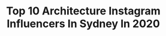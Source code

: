 ---
title: Top 10 Architecture Instagram Influencers In Sydney In 2020
description: Identify the most popular Instagram accounts on inBeat.
platform: Instagram
profiles:
  - username: "markpoulierart"
    fullname: >-
      Architecture in pen & ink
    location: "Australia"
    followers: 209518
    engagement: 343
    commentsToLikes: 0.006572
    avatar: "https://scontent-lhr8-1.cdninstagram.com/v/t51.2885-19/s320x320/15251716_1862871267275747_1507318390279110656_a.jpg?_nc_ht=scontent-lhr8-1.cdninstagram.com&_nc_ohc=9dlcEnLaYm0AX_FyI2w&oh=b4aaa7d8170efc348c4e984b7898d3d7&oe=5EAFF73D"
    verified: false
    hashtags: "#1990, #quiz, #melfi, #sketching"
  - username: "trias.studio"
    fullname: >-
      T R I A S
    location: "Australia"
    followers: 20904
    engagement: 349
    commentsToLikes: 0.009745
    avatar: "https://scontent-ams4-1.cdninstagram.com/v/t51.2885-19/s320x320/13724673_1650170141967725_1077252428_a.jpg?_nc_ht=scontent-ams4-1.cdninstagram.com&_nc_ohc=fqVomzHCQAIAX_svFyG&oh=c0468655f6edd6d43fd304a5c31c6af3&oe=5EB335F4"
    verified: false
    hashtags: "#architecturematerials, #crosslaminatedtimber, #australiandesign, #architecturemodel"
  - username: "george_hall_art"
    fullname: >-
      George Hall
    location: "Australia"
    followers: 35607
    engagement: 167
    commentsToLikes: 0.034268
    avatar: "https://scontent-ams4-1.cdninstagram.com/v/t51.2885-19/s320x320/81533367_2677099339180565_3038459366421299200_n.jpg?_nc_ht=scontent-ams4-1.cdninstagram.com&_nc_ohc=NsviOAb-oQYAX9q51Nz&oh=45a87e33baa53e0a83980028ecd78e0c&oe=5EA87742"
    verified: false
    hashtags: "#abstractseascape, #expressionism, #new, #artnow"
  - username: "robmillsarchitects"
    fullname: >-
      Rob Mills Architects
    location: "Australia"
    followers: 55140
    engagement: 99
    commentsToLikes: 0.013687
    avatar: "https://scontent-lhr8-1.cdninstagram.com/v/t51.2885-19/s320x320/20180669_1932368290362354_4396578018835824640_a.jpg?_nc_ht=scontent-lhr8-1.cdninstagram.com&_nc_ohc=GPIc3KJGacMAX9FMRw3&oh=ec5e77a6c2258b604cfd4fb62f8925a9&oe=5EB0A9AE"
    verified: false
    hashtags: "#career, #architecture, #robmills, #naturallight"
  - username: "peterbbennetts"
    fullname: >-
      Peter Bennetts
    location: "Australia"
    followers: 14016
    engagement: 291
    commentsToLikes: 0.024613
    avatar: "https://scontent-lht6-1.cdninstagram.com/vp/6290271fa9e95240e4bde711f43e9a2e/5E1CA578/t51.2885-19/s320x320/11820648_1610569822545222_842354448_a.jpg?_nc_ht=scontent-lht6-1.cdninstagram.com"
    verified: false
    hashtags: "#redwood, #sydneyharbour, #hassellstudio, #oma"
  - username: "darkchest"
    fullname: >-
      🅹🅾🅴 🅳🅰🆁🅺🅲🅷🅴🆂🆃 🅿🅷🅾🆃🅾🅶🆁🅰🅿🅷🆈🇪🇸📷🇦🇺
    location: "Australia"
    followers: 14367
    engagement: 704
    commentsToLikes: 0.036954
    avatar: "https://scontent-ams4-1.cdninstagram.com/v/t51.2885-19/s320x320/91447064_558254284807034_3853762180608425984_n.jpg?_nc_ht=scontent-ams4-1.cdninstagram.com&_nc_ohc=AGoNbiurLdAAX-5HsI0&oh=af433abcb76c2f722175820b92355853&oe=5EB25F34"
    verified: false
    hashtags: "#cntraveler, #kings, #urbexchampions, #abandonedplane"
  - username: "alexander_andco"
    fullname: >-
      Alexander &CO.
    location: "Australia"
    followers: 41654
    engagement: 135
    commentsToLikes: 0.018042
    avatar: "https://scontent-amt2-1.cdninstagram.com/v/t51.2885-19/s320x320/38017370_2155829801302243_2264905275028799488_n.jpg?_nc_ht=scontent-amt2-1.cdninstagram.com&_nc_ohc=AVxLil067NEAX_BZXFb&oh=89fa6fe604638633c337d0f0bfd50d94&oe=5EB3161A"
    verified: false
    hashtags: "#visitgoldcoast, #bedroomstyle, #artworks, #bondibeach"
  - username: "foraggiophotographic"
    fullname: >-
      Foraggio Photographic
    location: "Australia"
    followers: 33310
    engagement: 101
    commentsToLikes: 0.017214
    avatar: "https://scontent-lga3-1.cdninstagram.com/v/t51.2885-19/s320x320/11821274_882643538478291_767541097_a.jpg?_nc_ht=scontent-lga3-1.cdninstagram.com&_nc_ohc=Q3S8d4bo_HAAX-FJ8MX&oh=4176689c848cc33b78ed0baad2cd7bea&oe=5EB4EE87"
    verified: false
    hashtags: "#architecturelovers, #sydneylocal, #bushfires, #commute"
  - username: "nearmap"
    fullname: >-
      Nearmap
    location: "Australia"
    followers: 32897
    engagement: 254
    commentsToLikes: 0.005711
    avatar: "https://scontent-ams4-1.cdninstagram.com/v/t51.2885-19/10890619_1404231519874975_642611258_a.jpg?_nc_ht=scontent-ams4-1.cdninstagram.com&_nc_ohc=-UHnmm1SGdAAX9dP-Ny&oh=c8bbcdf9b33304db51e9f8b26905b1e1&oe=5EAC3B21"
    verified: false
    hashtags: "#aerial, #california, #patterns, #orange"
  - username: "aliceroberts_"
    fullname: >-
      |ALICE PAOLI ROBERTS|
    location: "Australia"
    followers: 488089
    engagement: 268
    commentsToLikes: 0.018653
    avatar: "https://scontent-ams4-1.cdninstagram.com/v/t51.2885-19/s320x320/82475082_1285112958350807_3314310263846469632_n.jpg?_nc_ht=scontent-ams4-1.cdninstagram.com&_nc_ohc=n3BMo7v_-EUAX8aY_WM&oh=f0b53b46979aae1c5f559735a0259694&oe=5EBA22FF"
    verified: false
    hashtags: "#return2lurline, #whitefoxoasis"
---